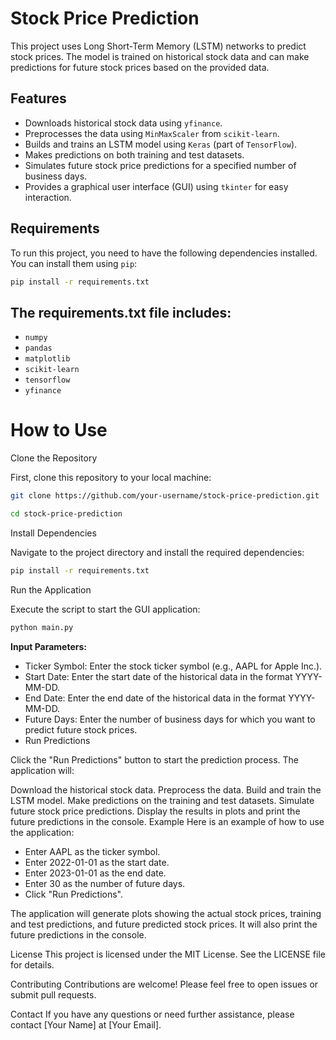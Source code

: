 # Stock Price Prediction

This project uses Long Short-Term Memory (LSTM) networks to predict stock prices. The model is trained on historical stock data and can make predictions for future stock prices based on the provided data.

## Features

- Downloads historical stock data using `yfinance`.
- Preprocesses the data using `MinMaxScaler` from `scikit-learn`.
- Builds and trains an LSTM model using `Keras` (part of `TensorFlow`).
- Makes predictions on both training and test datasets.
- Simulates future stock price predictions for a specified number of business days.
- Provides a graphical user interface (GUI) using `tkinter` for easy interaction.

## Requirements

To run this project, you need to have the following dependencies installed. You can install them using `pip`:

```sh
pip install -r requirements.txt
```
## The requirements.txt file includes:

- `numpy`
- `pandas`
- `matplotlib`
- `scikit-learn`
- `tensorflow`
- `yfinance`

# How to Use
Clone the Repository

First, clone this repository to your local machine:
```sh
git clone https://github.com/your-username/stock-price-prediction.git
```
```sh
cd stock-price-prediction
```
Install Dependencies

Navigate to the project directory and install the required dependencies:
```sh
pip install -r requirements.txt
```
Run the Application

Execute the script to start the GUI application:

```sh
python main.py
```
**Input Parameters:**

- Ticker Symbol: Enter the stock ticker symbol (e.g., AAPL for Apple Inc.).
- Start Date: Enter the start date of the historical data in the format YYYY-MM-DD.
- End Date: Enter the end date of the historical data in the format YYYY-MM-DD.
- Future Days: Enter the number of business days for which you want to predict future stock prices.
- Run Predictions

Click the "Run Predictions" button to start the prediction process. The application will:

Download the historical stock data.
Preprocess the data.
Build and train the LSTM model.
Make predictions on the training and test datasets.
Simulate future stock price predictions.
Display the results in plots and print the future predictions in the console.
Example
Here is an example of how to use the application:

- Enter AAPL as the ticker symbol.
- Enter 2022-01-01 as the start date.
- Enter 2023-01-01 as the end date.
- Enter 30 as the number of future days.
- Click "Run Predictions".

The application will generate plots showing the actual stock prices, training and test predictions, and future predicted stock prices. It will also print the future predictions in the console.

License
This project is licensed under the MIT License. See the LICENSE file for details.

Contributing
Contributions are welcome! Please feel free to open issues or submit pull requests.

Contact
If you have any questions or need further assistance, please contact [Your Name] at [Your Email].
